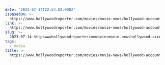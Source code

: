 ```yaml
---
date: '2023-07-14T22:54:02.000Z'
isBasedOn: >-
  https://www.hollywoodreporter.com/movies/movie-news/hollywood-accounting-statistics-never-reveal-full-truth-921391/
link: >-
  https://www.hollywoodreporter.com/movies/movie-news/hollywood-accounting-statistics-never-reveal-full-truth-921391/
slug: >-
  2023-07-14-httpswwwhollywoodreportercommoviesmovie-newshollywood-accounting-statistics-never-reveal-full-truth-921391
tags:
  - media
title: >-
  https://www.hollywoodreporter.com/movies/movie-news/hollywood-accounting-statistics-never-reveal-full-truth-921391/
---
```


